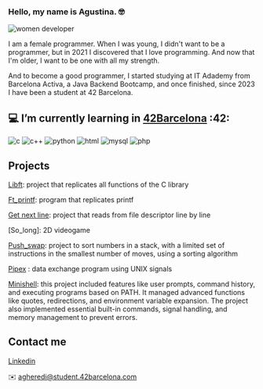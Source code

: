 ### Hello, my name is Agustina. 🤓

![women developer](https://github.com/AgustinaHeredia/AgustinaHeredia/assets/119814051/db1e20bc-86a1-4ee2-bdb9-137f88c47cca)


I am a female programmer.
When I was young, I didn't want to be a programmer, but in 2021 I discovered that I love programming. And now that I'm older, I want to be one with all my strength.

And to become a good programmer, I started studying at IT Adademy from Barcelona Activa, a Java Backend Bootcamp, and once finished, since 2023 I have been a student at 42 Barcelona.

##  💻 I’m currently learning in [42Barcelona](https://www.42barcelona.com/es)  :42:

![c](https://github.com/AgustinaHeredia/AgustinaHeredia/assets/119814051/7cd8773e-8997-4aa9-b9d7-92de0b06ae3c)
![c++](https://github.com/AgustinaHeredia/AgustinaHeredia/assets/119814051/82eb63dd-ff84-4650-af52-0df6b3e80548)
![python](https://github.com/AgustinaHeredia/AgustinaHeredia/assets/119814051/9abecde9-6f95-4721-ad43-fd2099a079ac)
![html](https://github.com/AgustinaHeredia/AgustinaHeredia/assets/119814051/2aab85e6-3938-4869-9634-d0e3bda303c1)
![mysql](https://github.com/AgustinaHeredia/AgustinaHeredia/assets/119814051/afcf0f3f-38a5-4b2a-a361-cd3df37bc2fa)
![php](https://github.com/AgustinaHeredia/AgustinaHeredia/assets/119814051/bc45a6cf-0add-4e5a-87db-e77d83a92bca)





## Projects

[Libft](https://github.com/AgustinaHeredia/libft42): project that replicates all functions of the C library

[Ft_printf](https://github.com/AgustinaHeredia/printf_42): program that replicates printf

[Get next line](https://github.com/AgustinaHeredia/getnextline_42): project that reads from file descriptor line by line

[So_long]: 2D videogame

[Push_swap](https://github.com/AgustinaHeredia/push_swap): project to sort numbers in a stack, with a limited set of instructions in the smallest number of moves, using a sorting algorithm

[Pipex](https://github.com/AgustinaHeredia/pipex) : data exchange program using UNIX signals

[Minishell](https://github.com/lulubas/minishell): this project included features like user prompts, command history, and executing programs based on PATH. It managed advanced functions like quotes, redirections, and environment variable expansion. The project also implemented essential built-in commands, signal handling, and memory management to prevent errors.


## Contact me

[Linkedin](https://www.linkedin.com/in/agustina-heredia/)

✉️ agheredi@student.42barcelona.com

